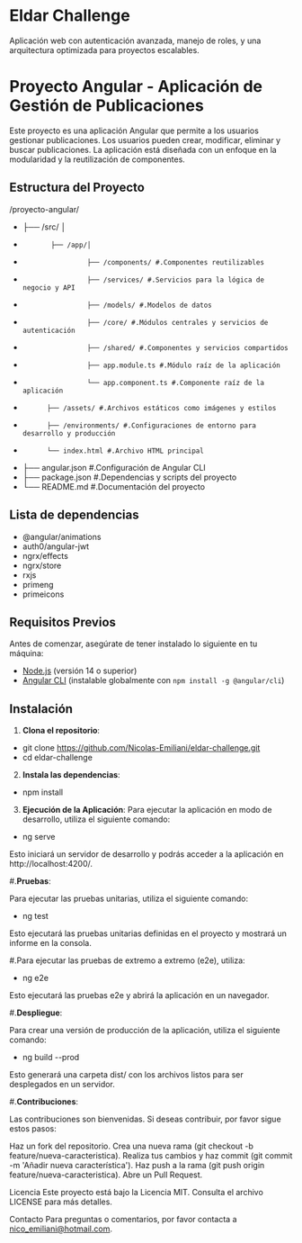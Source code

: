 # Eldar Challenge
Aplicación web con autenticación avanzada, manejo de roles, y una arquitectura optimizada para proyectos escalables.


# Proyecto Angular - Aplicación de Gestión de Publicaciones

Este proyecto es una aplicación Angular que permite a los usuarios gestionar publicaciones. Los usuarios pueden crear, modificar, eliminar y buscar publicaciones. La aplicación está diseñada con un enfoque en la modularidad y la reutilización de componentes.





## Estructura del Proyecto

/proyecto-angular/
*  ├── /src/ │ 
*            ├── /app/│   
*                     ├── /components/ #.Componentes reutilizables
*                     ├── /services/ #.Servicios para la lógica de negocio y API
*                     ├── /models/ #.Modelos de datos
*                     ├── /core/ #.Módulos centrales y servicios de autenticación
*                     ├── /shared/ #.Componentes y servicios compartidos
*                     ├── app.module.ts #.Módulo raíz de la aplicación
*                     └── app.component.ts #.Componente raíz de la aplicación
*           ├── /assets/ #.Archivos estáticos como imágenes y estilos 
*           ├── /environments/ #.Configuraciones de entorno para desarrollo y producción 
*           └── index.html #.Archivo HTML principal 
*  ├── angular.json #.Configuración de Angular CLI 
*  ├── package.json #.Dependencias y scripts del proyecto 
*  └── README.md #.Documentación del proyecto

## Lista de dependencias

-  @angular/animations
-  auth0/angular-jwt
-  ngrx/effects
-  ngrx/store
-  rxjs
-  primeng
-  primeicons

## Requisitos Previos

Antes de comenzar, asegúrate de tener instalado lo siguiente en tu máquina:

- [Node.js](https://nodejs.org/) (versión 14 o superior)
- [Angular CLI](https://angular.io/cli) (instalable globalmente con `npm install -g @angular/cli`)





## Instalación

1. **Clona el repositorio**:

-  git clone https://github.com/Nicolas-Emiliani/eldar-challenge.git
-  cd eldar-challenge

2. **Instala las dependencias**:

-  npm install

3. **Ejecución de la Aplicación**:
Para ejecutar la aplicación en modo de desarrollo, utiliza el siguiente comando:

-  ng serve

Esto iniciará un servidor de desarrollo y podrás acceder a la aplicación en http://localhost:4200/.





#.**Pruebas**:

Para ejecutar las pruebas unitarias, utiliza el siguiente comando:

-  ng test

Esto ejecutará las pruebas unitarias definidas en el proyecto y mostrará un informe en la consola.

#.Para ejecutar las pruebas de extremo a extremo (e2e), utiliza:

-  ng e2e

Esto ejecutará las pruebas e2e y abrirá la aplicación en un navegador.





#.**Despliegue**:

Para crear una versión de producción de la aplicación, utiliza el siguiente comando:

-  ng build --prod

Esto generará una carpeta dist/ con los archivos listos para ser desplegados en un servidor.





#.**Contribuciones**:

Las contribuciones son bienvenidas. Si deseas contribuir, por favor sigue estos pasos:

Haz un fork del repositorio.
Crea una nueva rama (git checkout -b feature/nueva-caracteristica).
Realiza tus cambios y haz commit (git commit -m 'Añadir nueva característica').
Haz push a la rama (git push origin feature/nueva-caracteristica).
Abre un Pull Request.


Licencia
Este proyecto está bajo la Licencia MIT. Consulta el archivo LICENSE para más detalles.

Contacto
Para preguntas o comentarios, por favor contacta a nico_emiliani@hotmail.com.
